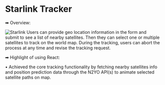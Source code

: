 # Starlink Tracker

➡ Overview: 

![Starlink](https://user-images.githubusercontent.com/67806550/115435561-f8414600-a1d7-11eb-8dcb-0e0d5958b6d4.jpg)
Users can provide geo location information in the form and submit to see a list of nearby satellites. Then they can select one or multiple satellites to track on the world map. During the tracking, users can abort the process at any time and revise the tracking request.

➡ Highlight of using React:

• Achieved the core tracking functionality by fetching nearby satellites info and position prediction data through the N2YO API(s) to animate selected satellite paths on map.

